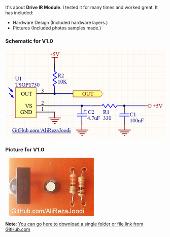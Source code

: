 It's about **Drive IR Module**. I tested it for many times and worked great. It has included:

- Hardware Design (Included hardware layers.)
- Pictures (Included photos samples made.)

### Schematic for V1.0
![This is an image](https://github.com/AliRezaJoodi/Electronic-Modules/blob/main/Drive%20IR%20Module/Hardware%20Design/V1.0.png?raw=true)

### Picture for V1.0
![This is an image](https://github.com/AliRezaJoodi/Electronic-Modules/blob/main/Drive%20IR%20Module/Pictures/V1.0.jpg?raw=true)

**Note**: [You can go here to download a single folder or file link from GitHub.com](https://minhaskamal.github.io/DownGit/#/home)
